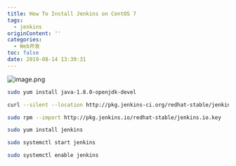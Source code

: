 ```yaml
---
title: How To Install Jenkins on CentOS 7
tags:
  - jenkins
originContent: ''
categories:
  - Web开发
toc: false
date: 2019-08-14 13:39:31
---
```


![image.png](http://blogimage.houjiyi.com/FqxHz-9hRWp535eOZdqOoFW0ysEz)

```bash
sudo yum install java-1.8.0-openjdk-devel

curl --silent --location http://pkg.jenkins-ci.org/redhat-stable/jenkins.repo | sudo tee /etc/yum.repos.d/jenkins.repo

sudo rpm --import http://pkg.jenkins.io/redhat-stable/jenkins.io.key

sudo yum install jenkins

sudo systemctl start jenkins

sudo systemctl enable jenkins

```
